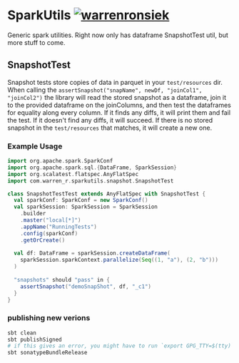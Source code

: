 # SparkUtils [![warrenronsiek](https://circleci.com/gh/warrenronsiek/SparkUtils.svg?style=shield)](<LINK>)
Generic spark utilities. Right now only has dataframe SnapshotTest 
util, but more stuff to come.

## SnapshotTest
Snapshot tests store copies of data in parquet in your `test/resources` dir.
When calling the `assertSnapshot("snapName", newDf, "joinCol1", "joinCol2")`
the library will read the stored snapshot as a dataframe, join it to the provided
dataframe on the joinColumns, and then test the dataframes for equality
along every column. If it finds any diffs, it will print them and fail 
the test. If it doesn't find any diffs, it will succeed. If there is no 
stored snapshot in the `test/resources` that matches, it will create a new one.

### Example Usage
```scala
import org.apache.spark.SparkConf
import org.apache.spark.sql.{DataFrame, SparkSession}
import org.scalatest.flatspec.AnyFlatSpec
import com.warren_r.sparkutils.snapshot.SnapshotTest

class SnapshotTestTest extends AnyFlatSpec with SnapshotTest {
  val sparkConf: SparkConf = new SparkConf()
  val sparkSession: SparkSession = SparkSession
    .builder
    .master("local[*]")
    .appName("RunningTests")
    .config(sparkConf)
    .getOrCreate()
  
  val df: DataFrame = sparkSession.createDataFrame(
    sparkSession.sparkContext.parallelize(Seq((1, "a"), (2, "b")))
  )
  
  "snapshots" should "pass" in {
    assertSnapshot("demoSnapShot", df, "_c1")
  }
}
```

### publishing new verions

```sh
sbt clean
sbt publishSigned 
# if this gives an error, you might have to run `export GPG_TTY=$(tty)` and then re-run. There should be a stdin opening for you to put in a password
sbt sonatypeBundleRelease
```
